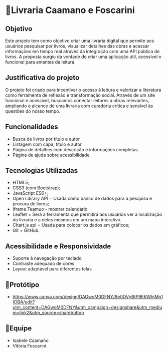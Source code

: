 # 📖Livraria Caamano e Foscarini

## Objetivo
Este projeto tem como objetivo criar uma livraria digital que permite aos usuários pesquisar por livros, visualizar detalhes das obras e acessar informações em tempo real através da integração com uma API pública de livros. A proposta surgiu da vontade de criar uma aplicação útil, acessível e funcional para amantes da leitura.

## Justificativa do projeto
O projeto foi criado para incentivar o acesso à leitura e valorizar a literatura como ferramenta de reflexão e transformação social. Através de um site funcional e acessível, buscamos conectar leitores a obras relevantes, ampliando o alcance de uma livraria com curadoria crítica e sensível às questões do nosso tempo.

## Funcionalidades
- Busca de livros por título e autor
- Listagem com capa, título e autor
- Página de detalhes com descrição e informações completas
- Página de ajuda sobre acessibilidade

## Tecnologias Utilizadas
- HTML5;
- CSS3 (com Bootstrap);
- JavaScript ES6+;
- Open Library API = Usada como banco de dados para a pesquisa e procura de livros;
- Iframe Teamuo - mostrar calendário
- Leaflet = Será a ferramenta que permitirá aos usuários ver a localização da livraria e a deles mesmos em um mapa interativo.
- Chart.js api = Usada para colocar os dados em gráficos;
- Git + GitHub.

## Acessibilidade e Responsividade
- Suporte à navegação por teclado
- Contraste adequado de cores
- Layout adaptável para diferentes telas

## 📎Protótipo
- https://www.canva.com/design/DAGwoM0DFNY/8e0DVyBtP9E6WhjMp1IOBA/edit?utm_content=DAGwoM0DFNY&utm_campaign=designshare&utm_medium=link2&utm_source=sharebutton

## 👥Equipe
- Isabele Caamaño
- Vitória Foscarini